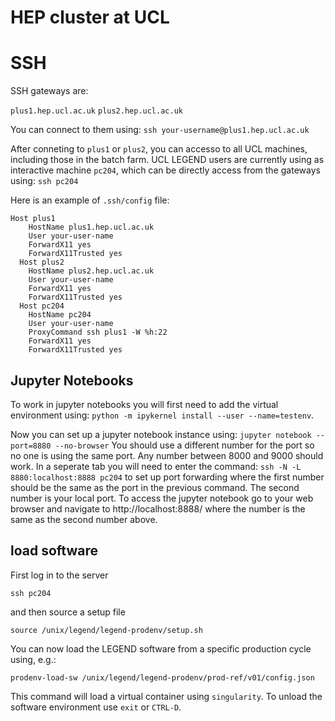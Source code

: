 # HEP cluster at UCL

# SSH
SSH gateways are:

`plus1.hep.ucl.ac.uk`
`plus2.hep.ucl.ac.uk`

You can connect to them using: 
`ssh your-username@plus1.hep.ucl.ac.uk`

After conneting to `plus1` or `plus2`, you can accesso to all UCL machines, including those in the batch farm. UCL LEGEND users are currently using as interactive machine `pc204`, which can be directly access from the gateways using:
`ssh pc204`

Here is an example of `.ssh/config` file:
```
Host plus1
    HostName plus1.hep.ucl.ac.uk
    User your-user-name
    ForwardX11 yes
    ForwardX11Trusted yes
  Host plus2
    HostName plus2.hep.ucl.ac.uk
    User your-user-name
    ForwardX11 yes
    ForwardX11Trusted yes
  Host pc204
    HostName pc204
    User your-user-name
    ProxyCommand ssh plus1 -W %h:22
    ForwardX11 yes
    ForwardX11Trusted yes
```

## Jupyter Notebooks

To work in jupyter notebooks you will first need to add the 
virtual environment using: `python -m ipykernel install --user --name=testenv`.

Now you can set up a jupyter notebook instance using:
`jupyter notebook --port=8880 --no-browser`
You should use a different number for the port so no one is using the same port. Any number between 
8000 and 9000 should work. 
In a seperate tab you will need to enter the command:
`ssh -N -L 8880:localhost:8888 pc204`
to set up port forwarding where the first number should be the same as the port in the previous command.
The second number is your local port. To access the jupyter notebook go to your web browser and navigate to 
http://localhost:8888/ where the number is the same as the second number above.

## load software
First log in to the server

`ssh pc204`

and then source a setup file

`source /unix/legend/legend-prodenv/setup.sh`

You can now load the LEGEND software from a specific production cycle using, e.g.:

`prodenv-load-sw /unix/legend/legend-prodenv/prod-ref/v01/config.json`

This command will load a virtual container using `singularity`. To unload the software environment use `exit` or `CTRL-D`.



